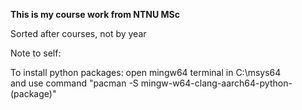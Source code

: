 **This is my course work from NTNU MSc**

Sorted after courses, not by year


Note to self:

To install python packages:
open mingw64 terminal in C:\msys64\
and use command "pacman -S mingw-w64-clang-aarch64-python-(package)"
